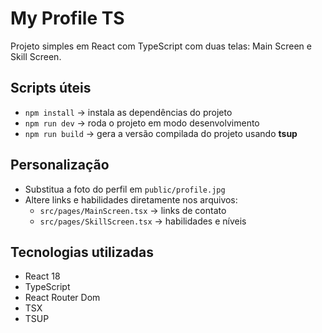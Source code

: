 # My Profile TS
Projeto simples em React com TypeScript com duas telas: Main Screen e Skill Screen.


## Scripts úteis

- `npm install` → instala as dependências do projeto  
- `npm run dev` → roda o projeto em modo desenvolvimento  
- `npm run build` → gera a versão compilada do projeto usando **tsup**

## Personalização

- Substitua a foto do perfil em `public/profile.jpg`  
- Altere links e habilidades diretamente nos arquivos:  
  - `src/pages/MainScreen.tsx` → links de contato  
  - `src/pages/SkillScreen.tsx` → habilidades e níveis

## Tecnologias utilizadas

- React 18  
- TypeScript  
- React Router Dom  
- TSX  
- TSUP

